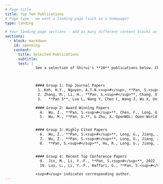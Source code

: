 ```yaml
---
# Page title
title: Top Ten Publications
# Page type - we want a landing page (such as a homepage)
type: landing

# Your landing page sections - add as many different content blocks as you like
sections:
  - block: markdown
    id: openning
    content:
      title: Selected Publications
      subtitle: 
      text: |
              See a selection of Shirui's **10** publications below. Check out for more information about [TrustAGI Lab](https://trust-agi.github.io/). 


              
              #### Group 1: Top Journal Papers 
               1. Koh, H.Y., Nguyen, A.T.N.<sup>#</sup>, **Pan, S.<sup>#</sup>**, May, L.T.<sup>#</sup>, Webb, G.I.<sup>#</sup>, 2024. [Physicochemical graph neural network for learning protein–ligand interaction fingerprints from sequence data](https://doi.org/10.1038/s42256-024-00847-1). **Nature Machine Intelligence.** [IF: 18.8; Featured on [Phys.org](https://phys.org/news/2024-06-ai-tool-rapid-effective-drug.html#google_vignette), [The Medical News](https://www.news-medical.net/news/20240619/Novel-AI-tool-poised-to-reshape-virtual-screening-in-early-stage-drug-discovery.aspx), and [Australian Manufacturing Magazine](https://www.australianmanufacturing.com.au/aussie-researchers-develop-game-changing-ai-for-drug-screening/)]
               2. Zhang, M., Li, H., **Pan, S.<sup>#</sup>**, Chang, X., Zhou, C., Ge, Z., Su, S.W., 2021. One-Shot Neural Architecture Search: Maximising Diversity to Overcome Catastrophic Forgetting. IEEE Transactions on Pattern Analysis and Machine Intelligence, **TPAMI** 43, 2921–2935. [CORE A*; IF: 20.8]
               3.	**Pan S**, Luo L, Wang Y, Chen C, Wang J, Wu X, Unifying Large Language Models and Knowledge Graphs: A Roadmap. IEEE Trans Knowl Data Eng. (**TKDE**). 2024 [CORE A*; IF:8.9; <span style="color:red"> 550+ Citations</span>]

              #### Group 2: Award Winning Papers
                4.	Wu, Z., **Pan, S.<sup>#</sup>**, Chen, F., Long, G., Zhang, C., Yu, P.S., 2020. A comprehensive survey on graph neural networks. IEEE Transactions on Neural Networks and Learning Systems (**TNNLS**) 32, 4–24. [<span style="color:red">IEEE CIS TNNLS Outstanding Paper Award; **10,000+ Citations**; JCR Q1</span>]
                5.	Wu, M., **Pan, S.**, & Zhu, X. OpenWGL: Open-World Graph Learning.  In IEEE International Conference on Data Mining, **ICDM**, November 17-20, 2020, Sorrento, Italy, 2020 [<span style="color:red">IEEE ICDM Best Student Paper Award; CORE A*</span>]


              #### Group 3: Highly Cited Papers
                6.	Wu, Z., **Pan, S.<sup>#</sup>**, Long, G., Jiang, J., Zhang, C., 2019. Graph WaveNet for Deep Spatial-Temporal Graph Modeling, in: International Joint Conference on Artificial Intelligence (IJCAI), **IJCAI-19**. [CORE A*; <span style="color:red"> **2,100+** Citations; \#1 most cited IJCAI 2019 paper by June 2024</span>]
                7.	Wu, Z., **Pan, S.<sup>#</sup>**, Long, G., Jiang, J., Chang, X., Zhang, C., 2020. Connecting the Dots: Multivariate Time Series Forecasting with Graph Neural Networks, in: ACM SIGKDD Conference on Knowledge Discovery and Data Mining, **KDD-20**. [CORE A*; <span style="color:red"> **1,400+** Citations, \#1 most cited KDD 2020 paper by June 2024</span>]
                8.	**Pan, S.<sup>#</sup>**, Hu, R., Long, G., Jiang, J., Yao, L., Zhang, C., 2018. Adversarially Regularized Graph Autoencoder for Graph Embedding, in: International Joint Conference on Artificial Intelligence, **IJCAI-18**. pp. 2609–2615. [CORE A*; <span style="color:red"> **1,000+** Citations</span>]


              #### Group 4: Recent Top Conference Papers
                9.	Jin, M., Li, Y.-F., **Pan, S.<sup>#</sup>**, 2022. Neural Temporal Walks: Motif-Aware Representation Learning on Continuous-Time Dynamic Graphs, in: Advances in Neural Information Processing Systems (**NeurIPS**). [CORE A*; <span style="color:red"> **70+** Citations</span>]
                10.	Luo, L., Li, Y.-F., Haffari, G., **Pan, S.<sup>#</sup>**, 2024. Reasoning on graphs: Faithful and interpretable large language model reasoning, in: International Conference on Learning Representations (**ICLR**). [CORE A*; <span style="color:red"> **100+** Citations</span>]

              <sup>#</sup> indicates corresponding author.
---
```

